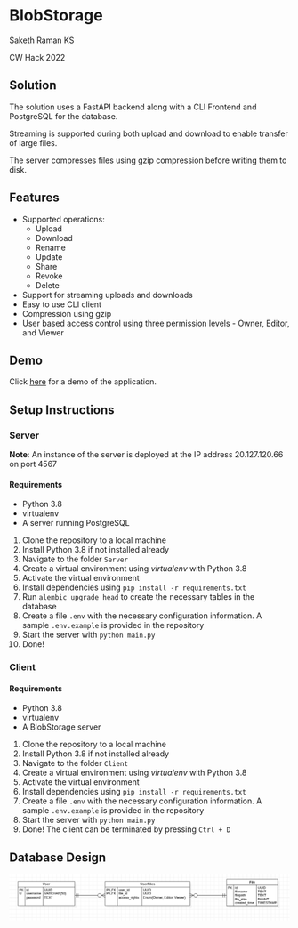 # BlobStorage

Saketh Raman KS

CW Hack 2022

## Solution

The solution uses a FastAPI backend along with a CLI Frontend and PostgreSQL for the database.

Streaming is supported during both upload and download to enable transfer of large files.

The server compresses files using gzip compression before writing them to disk.

## Features
* Supported operations:
  * Upload
  * Download
  * Rename
  * Update
  * Share
  * Revoke
  * Delete
* Support for streaming uploads and downloads
* Easy to use CLI client
* Compression using gzip
* User based access control using three permission levels - Owner, Editor, and Viewer

## Demo
Click [here](https://drive.google.com/file/d/1tbDWKl9hdr7QoaxwOYT8NB_GX9F4qFXB/view?usp=sharing) for a demo of the application.

## Setup Instructions

### Server

**Note**: An instance of the server is deployed at the IP address 20.127.120.66 on port 4567

#### Requirements
* Python 3.8 
* virtualenv
* A server running PostgreSQL

1. Clone the repository to a local machine
2. Install Python 3.8 if not installed already
3. Navigate to the folder `Server`
4. Create a virtual environment using *virtualenv* with Python 3.8
5. Activate the virtual environment
6. Install dependencies using ``pip install -r requirements.txt``
7. Run ``alembic upgrade head`` to create the necessary tables in the database
8. Create a file ``.env`` with the necessary configuration information. A sample ``.env.example`` is provided in the repository
9. Start the server with ``python main.py``
10. Done!

### Client


#### Requirements
* Python 3.8 
* virtualenv
* A BlobStorage server 

1. Clone the repository to a local machine
2. Install Python 3.8 if not installed already
3. Navigate to the folder `Client`
4. Create a virtual environment using *virtualenv* with Python 3.8
5. Activate the virtual environment
6. Install dependencies using ``pip install -r requirements.txt``
7. Create a file ``.env`` with the necessary configuration information. A sample ``.env.example`` is provided in the repository
8. Start the server with ``python main.py``
9. Done! The client can be terminated by pressing ``Ctrl + D``


## Database Design

![Database Diagram](/readme-assets/ER_BlobStorage.png)



